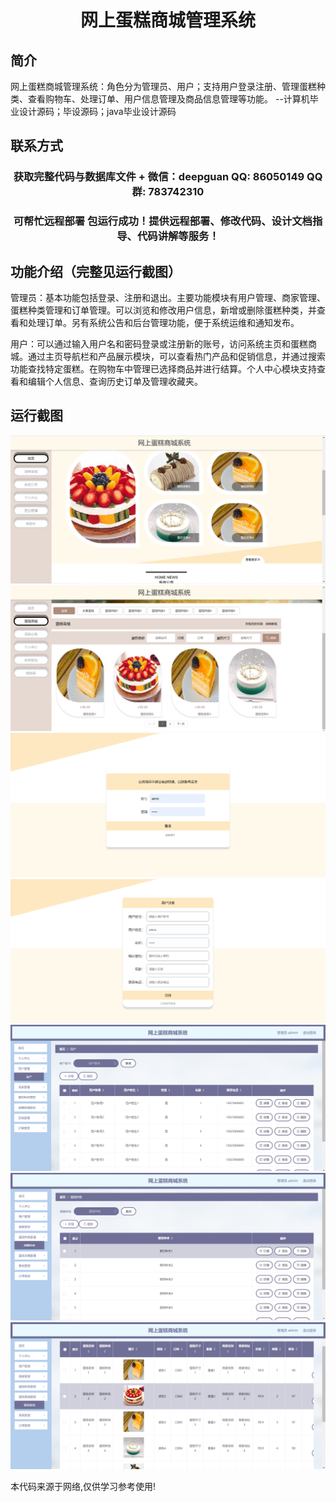 <p><h1 align="center">网上蛋糕商城管理系统</h1></p>

## 简介
网上蛋糕商城管理系统：角色分为管理员、用户；支持用户登录注册、管理蛋糕种类、查看购物车、处理订单、用户信息管理及商品信息管理等功能。    --计算机毕业设计源码；毕设源码；java毕业设计源码


## 联系方式
<p><h3 align="center">获取完整代码与数据库文件 + 微信：deepguan QQ: 86050149 QQ群: 783742310</h3></p>
<p><h3 align="center">可帮忙远程部署 包运行成功！提供远程部署、修改代码、设计文档指导、代码讲解等服务！</h3></p>

## 功能介绍（完整见运行截图）
管理员：基本功能包括登录、注册和退出。主要功能模块有用户管理、商家管理、蛋糕种类管理和订单管理。可以浏览和修改用户信息，新增或删除蛋糕种类，并查看和处理订单。另有系统公告和后台管理功能，便于系统运维和通知发布。

用户：可以通过输入用户名和密码登录或注册新的账号，访问系统主页和蛋糕商城。通过主页导航栏和产品展示模块，可以查看热门产品和促销信息，并通过搜索功能查找特定蛋糕。在购物车中管理已选择商品并进行结算。个人中心模块支持查看和编辑个人信息、查询历史订单及管理收藏夹。


## 运行截图
![](imgs/588112-20230620162914181-1522992849.png)
![](imgs/588112-20230620162924800-1475846448.png)
![](imgs/588112-20230620162931698-4480020.png)
![](imgs/588112-20230620162935402-1910007741.png)
![](imgs/588112-20230620162939008-1771062690.png)
![](imgs/588112-20230620162945920-297439512.png)
![](imgs/588112-20230620162949758-371588788.png)

<p>本代码来源于网络,仅供学习参考使用!</p>
